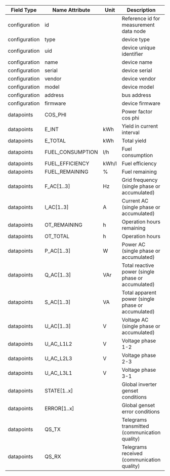 | Field Type    | Name Attribute   | Unit  | Description                                        | Value  | Required | Example                       | Version |
|---------------|------------------|-------|----------------------------------------------------|--------|----------|-------------------------------|---------|
| configuration | id               |       | Reference id for measurement data node             |        | x        | <device id=“1“ type=“genset“> | 2.0.9   |
| configuration | type             |       | device type                                        | genset | x        | <device id=“1“ type=“genset“> | 2.0.9   |
| configuration | uid              |       | device unique identifier                           |        | x        | <uid>GEN12345</uid>           | 2.0.9   |
| configuration | name             |       | device name                                        |        |          | <name>Genset A</name>         | 2.0.9   |
| configuration | serial           |       | device serial                                      |        |          | <serial>GEN11.22.33</serial>  | 2.0.9   |
| configuration | vendor           |       | device vendor                                      |        |          | <vendor>Vendor 123</vendor>   | 2.0.9   |
| configuration | model            |       | device model                                       |        |          | <model>Model ABC</model>      | 2.0.9   |
| configuration | address          |       | bus address                                        |        |          | <address>1</address>          | 2.0.9   |
| configuration | firmware         |       | device firmware                                    |        |          | <firmware>1.23.3</firmware>   | 2.0.9   |
| datapoints    | COS_PHI          |       | Power factor cos phi                               |        |          |                               |         |
| datapoints    | E_INT            | kWh   | Yield in current interval                          |        |          |                               |         |
| datapoints    | E_TOTAL          | kWh   | Total yield                                        |        |          |                               |         |
| datapoints    | FUEL_CONSUMPTION | l/h   | Fuel consumption                                   |        |          |                               |         |
| datapoints    | FUEL_EFFICIENCY  | kWh/l | Fuel efficiency                                    |        |          |                               |         |
| datapoints    | FUEL_REMAINING   | %     | Fuel remaining                                     |        |          |                               |         |
| datapoints    | F_AC[1..3]       | Hz    | Grid frequency (single phase or accumulated)       |        |          |                               |         |
| datapoints    | I_AC[1..3]       | A     | Current AC (single phase or accumulated)           |        |          |                               |         |
| datapoints    | OT_REMAINING     | h     | Operation hours remaining                          |        |          |                               |         |
| datapoints    | OT_TOTAL         | h     | Operation hours                                    |        |          |                               |         |
| datapoints    | P_AC[1..3]       | W     | Power AC (single phase or accumulated)             |        |          |                               |         |
| datapoints    | Q_AC[1..3]       | VAr   | Total reactive power (single phase or accumulated) |        |          |                               |         |
| datapoints    | S_AC[1..3]       | VA    | Total apparent power (single phase or accumulated) |        |          |                               |         |
| datapoints    | U_AC[1..3]       | V     | Voltage AC (single phase or accumulated)           |        |          |                               |         |
| datapoints    | U_AC_L1L2        | V     | Voltage phase 1-2                                  |        |          |                               |         |
| datapoints    | U_AC_L2L3        | V     | Voltage phase 2-3                                  |        |          |                               |         |
| datapoints    | U_AC_L3L1        | V     | Voltage phase 3-1                                  |        |          |                               |         |
| datapoints    | STATE[1..x]      |       | Global inverter genset conditions                  |        |          |                               |         |
| datapoints    | ERROR[1..x]      |       | Global genset error conditions                     |        |          |                               |         |
| datapoints    | QS_TX            |       | Telegrams transmitted (communication quality)      |        |          |                               |         |
| datapoints    | QS_RX            |       | Telegrams received (communication quality)         |        |          |                               |         |
